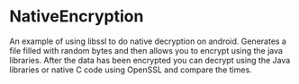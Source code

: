 NativeEncryption
================

An example of using libssl to do native decryption on android. Generates a file filled with random bytes and then allows you to encrypt using the java libraries. After the data has been encrypted you can decrypt using the Java libraries or native C code using OpenSSL and compare the times.
